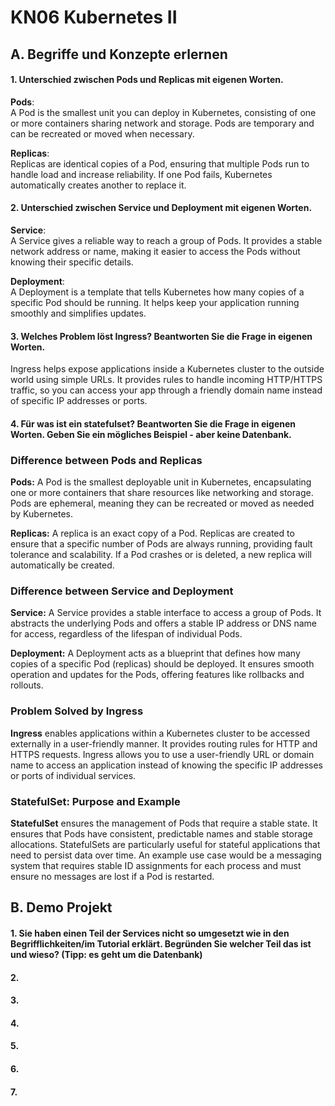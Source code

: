 # KN06 Kubernetes II

## A. Begriffe und Konzepte erlernen
#### 1. Unterschied zwischen **Pods** und **Replicas** mit eigenen Worten.

**Pods**: <br>
 A Pod is the smallest unit you can deploy in Kubernetes, consisting of one or more containers sharing network and storage. Pods are temporary and can be recreated or moved when necessary. <br>

**Replicas**: <br>
Replicas are identical copies of a Pod, ensuring that multiple Pods run to handle load and increase reliability. If one Pod fails, Kubernetes automatically creates another to replace it.


#### 2. Unterschied zwischen **Service** und **Deployment** mit eigenen Worten.

**Service**: <br>
A Service gives a reliable way to reach a group of Pods. It provides a stable network address or name, making it easier to access the Pods without knowing their specific details. <br>

**Deployment**: <br>
 A Deployment is a template that tells Kubernetes how many copies of a specific Pod should be running. It helps keep your application running smoothly and simplifies updates. <br>


#### 3. Welches Problem löst **Ingress**? Beantworten Sie die Frage in eigenen Worten.

Ingress helps expose applications inside a Kubernetes cluster to the outside world using simple URLs. It provides rules to handle incoming HTTP/HTTPS traffic, so you can access your app through a friendly domain name instead of specific IP addresses or ports. <br>

#### 4. Für was ist ein **statefulset**? Beantworten Sie die Frage in eigenen Worten. Geben Sie ein mögliches Beispiel - aber keine Datenbank.

### Difference between Pods and Replicas

**Pods:** A Pod is the smallest deployable unit in Kubernetes, encapsulating one or more containers that share resources like networking and storage. Pods are ephemeral, meaning they can be recreated or moved as needed by Kubernetes.

**Replicas:** A replica is an exact copy of a Pod. Replicas are created to ensure that a specific number of Pods are always running, providing fault tolerance and scalability. If a Pod crashes or is deleted, a new replica will automatically be created.

### Difference between Service and Deployment

**Service:** A Service provides a stable interface to access a group of Pods. It abstracts the underlying Pods and offers a stable IP address or DNS name for access, regardless of the lifespan of individual Pods.

**Deployment:** A Deployment acts as a blueprint that defines how many copies of a specific Pod (replicas) should be deployed. It ensures smooth operation and updates for the Pods, offering features like rollbacks and rollouts.

### Problem Solved by Ingress

**Ingress** enables applications within a Kubernetes cluster to be accessed externally in a user-friendly manner. It provides routing rules for HTTP and HTTPS requests. Ingress allows you to use a user-friendly URL or domain name to access an application instead of knowing the specific IP addresses or ports of individual services.

### StatefulSet: Purpose and Example

**StatefulSet** ensures the management of Pods that require a stable state. It ensures that Pods have consistent, predictable names and stable storage allocations. StatefulSets are particularly useful for stateful applications that need to persist data over time. An example use case would be a messaging system that requires stable ID assignments for each process and must ensure no messages are lost if a Pod is restarted. <br>

## B. Demo Projekt

#### 1. Sie haben einen Teil der Services nicht so umgesetzt wie in den Begrifflichkeiten/im Tutorial erklärt. Begründen Sie welcher Teil das ist und wieso? (Tipp: es geht um die Datenbank) <br>

#### 2. 


#### 3. 


#### 4. 


#### 5. 


#### 6. 


#### 7.